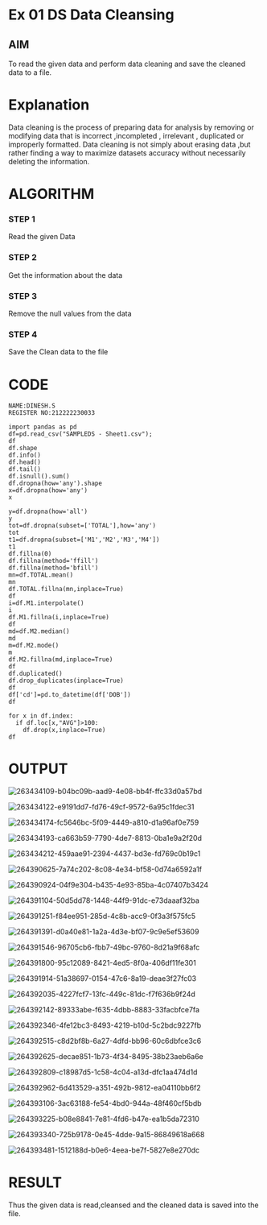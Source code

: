 # Ex 01 DS Data Cleansing


## AIM
To read the given data and perform data cleaning and save the cleaned data to a file. 

# Explanation
Data cleaning is the process of preparing data for analysis by removing or modifying data that is incorrect ,incompleted , irrelevant , duplicated or improperly formatted. 
Data cleaning is not simply about erasing data ,but rather finding a way to maximize datasets accuracy without necessarily deleting the information. 

# ALGORITHM
### STEP 1
Read the given Data
### STEP 2
Get the information about the data
### STEP 3
Remove the null values from the data
### STEP 4
Save the Clean data to the file

# CODE
```
NAME:DINESH.S
REGISTER NO:212222230033
```
```
import pandas as pd
df=pd.read_csv("SAMPLEDS - Sheet1.csv");
df
df.shape
df.info()
df.head()
df.tail()
df.isnull().sum()
df.dropna(how='any').shape
x=df.dropna(how='any')
x

y=df.dropna(how='all')
y
tot=df.dropna(subset=['TOTAL'],how='any')
tot
t1=df.dropna(subset=['M1','M2','M3','M4'])
t1
df.fillna(0)
df.fillna(method='ffill')
df.fillna(method='bfill')
mn=df.TOTAL.mean()
mn
df.TOTAL.fillna(mn,inplace=True)
df
i=df.M1.interpolate()
i
df.M1.fillna(i,inplace=True)
df
md=df.M2.median()
md
m=df.M2.mode()
m
df.M2.fillna(md,inplace=True)
df
df.duplicated()
df.drop_duplicates(inplace=True)
df
df['cd']=pd.to_datetime(df['DOB'])
df

for x in df.index:
  if df.loc[x,"AVG"]>100:
    df.drop(x,inplace=True)
df
```

# OUTPUT

![263434109-b04bc09b-aad9-4e08-bb4f-ffc33d0a57bd](https://github.com/divyakumars/ODD2023-Datascience-Ex01/assets/119393621/6eeec873-af0b-4248-b8fc-f3975c88ab0f)

![263434122-e9191dd7-fd76-49cf-9572-6a95c1fdec31](https://github.com/divyakumars/ODD2023-Datascience-Ex01/assets/119393621/1899cc40-c197-4d06-ad60-ae951dab8c83)

![263434174-fc5646bc-5f09-4449-a810-d1a96af0e759](https://github.com/divyakumars/ODD2023-Datascience-Ex01/assets/119393621/56ffade7-e4c7-4130-80bb-742646290ca1)

![263434193-ca663b59-7790-4de7-8813-0ba1e9a2f20d](https://github.com/divyakumars/ODD2023-Datascience-Ex01/assets/119393621/d1701050-b7d1-4334-8274-29ebceacdd8c)

![263434212-459aae91-2394-4437-bd3e-fd769c0b19c1](https://github.com/divyakumars/ODD2023-Datascience-Ex01/assets/119393621/abf17bcc-8b02-43ed-b5e2-ec46cceace08)

![264390625-7a74c202-8c08-4e34-bf58-0d74a6592a1f](https://github.com/divyakumars/ODD2023-Datascience-Ex01/assets/119393621/9f1d9945-3a75-48b6-9969-0f645f0f9a01)

![264390924-04f9e304-b435-4e93-85ba-4c07407b3424](https://github.com/divyakumars/ODD2023-Datascience-Ex01/assets/119393621/1561db76-7be8-4948-b945-d9f65ce6cda8)


![264391104-50d5dd78-1448-44f9-91dc-e73daaaf32ba](https://github.com/divyakumars/ODD2023-Datascience-Ex01/assets/119393621/a651f845-aec8-4875-a4c8-dab447bba487)

![264391251-f84ee951-285d-4c8b-acc9-0f3a3f575fc5](https://github.com/divyakumars/ODD2023-Datascience-Ex01/assets/119393621/ceed69cd-f26c-4868-aae2-5cb82b33b16d)

![264391391-d0a40e81-1a2a-4d3e-bf07-9c9e5ef53609](https://github.com/divyakumars/ODD2023-Datascience-Ex01/assets/119393621/8b8d9e9a-0485-45a7-89aa-68da1df35bea)

![264391546-96705cb6-fbb7-49bc-9760-8d21a9f68afc](https://github.com/divyakumars/ODD2023-Datascience-Ex01/assets/119393621/ce631ac1-3ed7-4485-b11b-3385e1164b25)

![264391800-95c12089-8421-4ed5-8f0a-406df11fe301](https://github.com/divyakumars/ODD2023-Datascience-Ex01/assets/119393621/b0b4115f-5208-4fd7-a55e-f680a20f91cd)

![264391914-51a38697-0154-47c6-8a19-deae3f27fc03](https://github.com/divyakumars/ODD2023-Datascience-Ex01/assets/119393621/2826dce2-c665-41d5-b090-69def9ecb589)

![264392035-4227fcf7-13fc-449c-81dc-f7f636b9f24d](https://github.com/divyakumars/ODD2023-Datascience-Ex01/assets/119393621/97f6432f-49a0-4ae4-bb92-6c3d4378607c)

![264392142-89333abe-f635-4dbb-8883-33facbfce7fa](https://github.com/divyakumars/ODD2023-Datascience-Ex01/assets/119393621/3db60321-839d-4392-ba82-aa1c9eedbccb)

![264392346-4fe12bc3-8493-4219-b10d-5c2bdc9227fb](https://github.com/divyakumars/ODD2023-Datascience-Ex01/assets/119393621/bfe6b378-4712-4d2c-a090-4cf2c7190293)

![264392515-c8d2bf8b-6a27-4dfd-bb96-60c6dbfce3c6](https://github.com/divyakumars/ODD2023-Datascience-Ex01/assets/119393621/734feddc-fe57-4943-a0ec-02faf5fc29b6)

![264392625-decae851-1b73-4f34-8495-38b23aeb6a6e](https://github.com/divyakumars/ODD2023-Datascience-Ex01/assets/119393621/b065d903-8d9b-47cc-b649-7b42bf7718ea)

![264392809-c18987d5-1c58-4c04-a13d-dfc1aa474d1d](https://github.com/divyakumars/ODD2023-Datascience-Ex01/assets/119393621/175e9723-a316-456d-88d0-fca1f20939d2)

![264392962-6d413529-a351-492b-9812-ea04110bb6f2](https://github.com/divyakumars/ODD2023-Datascience-Ex01/assets/119393621/c53a1c35-4da4-45ae-9780-0c40c4943a50)

![264393106-3ac63188-fe54-4bd0-944a-48f460cf5bdb](https://github.com/divyakumars/ODD2023-Datascience-Ex01/assets/119393621/f75b8d86-28ed-4ff9-a32a-2792dd016707)

![264393225-b08e8841-7e81-4fd6-b47e-ea1b5da72310](https://github.com/divyakumars/ODD2023-Datascience-Ex01/assets/119393621/f3535dc5-820b-4f82-b59b-f63226c3230e)

![264393340-725b9178-0e45-4dde-9a15-86849618a668](https://github.com/divyakumars/ODD2023-Datascience-Ex01/assets/119393621/e0934743-0346-4b8d-88ec-f46d1f4fc4bf)

![264393481-1512188d-b0e6-4eea-be7f-5827e8e270dc](https://github.com/divyakumars/ODD2023-Datascience-Ex01/assets/119393621/c9422ce2-baeb-4e7e-b727-c007e9f3d80d)


# RESULT
Thus the given data is read,cleansed and the cleaned data is saved into the file.





  
